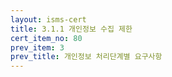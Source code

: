 ```yaml
---
layout: isms-cert
title: 3.1.1 개인정보 수집 제한
cert_item_no: 80
prev_item: 3 
prev_title: 개인정보 처리단계별 요구사항
---
```


